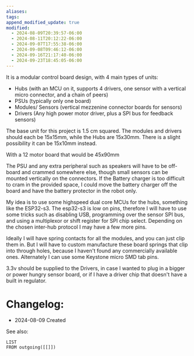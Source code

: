 ```yaml
---
aliases: 
tags: 
append_modified_update: true
modified:
  - 2024-08-09T20:39:57-06:00
  - 2024-08-11T20:12:22-06:00
  - 2024-09-07T17:55:38-06:00
  - 2024-09-08T09:46:12-06:00
  - 2024-09-16T21:17:40-06:00
  - 2024-09-23T18:45:05-06:00
---
```

It is a modular control board design, with 4 main types of units:
- Hubs (with an MCU on it, supports 4 drivers, one sensor with a vertical micro connector, and a chain of peers)
- PSUs (typically only one board)
- Modules/ Sensors (vertical mezzenine connector boards for sensors)
- Drivers (Any high power motor driver, plus a SPI bus for feedback sensors)

The base unit for this project is 1.5 cm squared. The modules and drivers should each be 15x15mm, while the Hubs are 15x30mm. There is a slight possibility it can be 15x10mm instead.

With a 12 motor board that would be 45x90mm

The PSU and any extra peripheral such as speakers will have to be off-board and crammed somewhere else, though small sensors can be mounted vertically on the connectors. If the Battery charger is too difficult to cram in the provided space, I could move the battery charger off the board and have the battery protector in the robot only.

My idea is to use some highspeed dual core MCUs for the hubs, something like the ESP32-s3. The esp32-s3 is low on pins, therefore I will have to use some tricks such as disabling USB, programming over the sensor SPI bus, and using a multiplexor or shift register for SPI chip select. Depending on the chosen inter-hub protocol I may have a few more pins.

Ideally I will have spring contacts for all the modules, and you can just clip them in. But I will have to custom manufacture these board springs that clip into through holes, because I haven't found any commercially available ones. Alternately I can use some Keystone micro SMD tab pins.

3.3v should be supplied to the Drivers, in case I wanted to plug in a bigger or power hungry sensor board, or if I have a driver chip that doesn't have a built in regulator.

# Changelog:
- 2024-08-09 Created

See also:
```dataview
LIST
FROM outgoing([[]])
```
